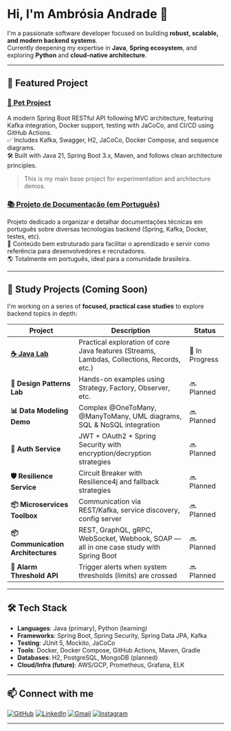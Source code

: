 # Hi, I'm Ambrósia Andrade 👋

I'm a passionate software developer focused on building **robust, scalable, and modern backend systems**.  
Currently deepening my expertise in **Java**, **Spring ecosystem**, and exploring **Python** and **cloud-native architecture**.

---

## 🚀 Featured Project

### [🐾 Pet Project](https://github.com/ambrosiaandrade/pets)
A modern Spring Boot RESTful API following MVC architecture, featuring Kafka integration, Docker support, testing with JaCoCo, and CI/CD using GitHub Actions.  
✅ Includes Kafka, Swagger, H2, JaCoCo, Docker Compose, and sequence diagrams.  
🛠️ Built with Java 21, Spring Boot 3.x, Maven, and follows clean architecture principles.

> This is my main base project for experimentation and architecture demos.

### [📚 Projeto de Documentação (em Português)](https://github.com/ambrosiaandrade/documentacao)  
Projeto dedicado a organizar e detalhar documentações técnicas em português sobre diversas tecnologias backend (Spring, Kafka, Docker, testes, etc).  
📝 Conteúdo bem estruturado para facilitar o aprendizado e servir como referência para desenvolvedores e recrutadores.  
🌎 Totalmente em português, ideal para a comunidade brasileira.

---

## 🧠 Study Projects (Coming Soon)

I'm working on a series of **focused, practical case studies** to explore backend topics in depth:

| Project | Description | Status |
|--------|-----------|--------|
| **[☕ Java Lab](https://github.com/ambrosiaandrade/java-lab/tree/main)** | Practical exploration of core Java features (Streams, Lambdas, Collections, Records, etc.) | 🧪 In Progress |
| **🧩 Design Patterns Lab** | Hands-on examples using Strategy, Factory, Observer, etc. | 🔜 Planned |
| **📊 Data Modeling Demo** | Complex @OneToMany, @ManyToMany, UML diagrams, SQL & NoSQL integration | 🔜 Planned |
| **🔐 Auth Service** | JWT + OAuth2 + Spring Security with encryption/decryption strategies | 🔜 Planned |
| **🛡️ Resilience Service** | Circuit Breaker with Resilience4j and fallback strategies | 🔜 Planned |
| **📦 Microservices Toolbox** | Communication via REST/Kafka, service discovery, config server | 🔜 Planned |
| **📦 Communication Architectures** | REST, GraphQL, gRPC, WebSocket, Webhook, SOAP — all in one case study with Spring Boot | 🔜 Planned |
| **🚨 Alarm Threshold API** | Trigger alerts when system thresholds (limits) are crossed | 🔜 Planned |

---

## 🛠️ Tech Stack

- **Languages**: Java (primary), Python (learning)
- **Frameworks**: Spring Boot, Spring Security, Spring Data JPA, Kafka
- **Testing**: JUnit 5, Mockito, JaCoCo
- **Tools**: Docker, Docker Compose, GitHub Actions, Maven, Gradle
- **Databases**: H2, PostgreSQL, MongoDB (planned)
- **Cloud/Infra (future)**: AWS/GCP, Prometheus, Grafana, ELK

---

## 📫 Connect with me

[![GitHub][github-shield]][github-url]
[![LinkedIn][linkedin-shield]][linkedin-url]
[![Gmail][gmail-shield]][gmail-url]
[![Instagram][instagram-shield]][instagram-url]

---

<!-- SHIELDS -->
[github-shield]: https://img.shields.io/badge/-GitHub-181717?style=for-the-badge&logo=GitHub&logoColor=white
[github-url]: https://github.com/ambrosiaandrade
[linkedin-shield]: https://img.shields.io/badge/-LinkedIn-black.svg?style=for-the-badge&logo=linkedin&colorB=blue
[linkedin-url]: https://linkedin.com/in/ambrosiaandrade
[gmail-shield]: https://img.shields.io/badge/-Gmail-EA4335?style=for-the-badge&logo=gmail&logoColor=white
[gmail-url]: mailto:ambrosiaandrade.pe@gmail.com
[instagram-shield]: https://img.shields.io/badge/-Instagram-E4405F?style=for-the-badge&logo=instagram&logoColor=white
[instagram-url]: https://www.instagram.com/ambrosia_andrade_br/
